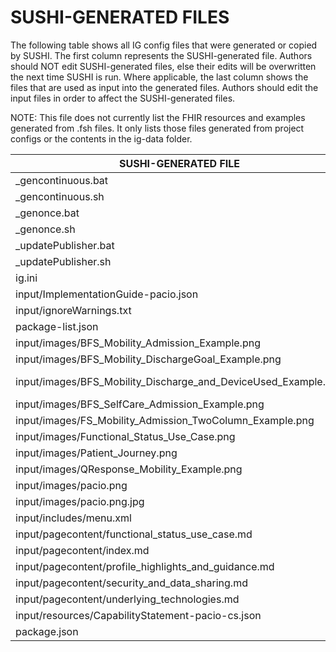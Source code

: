 # SUSHI-GENERATED FILES #

The following table shows all IG config files that were generated or copied by SUSHI.  The first column
represents the SUSHI-generated file. Authors should NOT edit SUSHI-generated files, else their edits will
be overwritten the next time SUSHI is run. Where applicable, the last column shows the files that are used
as input into the generated files. Authors should edit the input files in order to affect the SUSHI-generated
files.

NOTE: This file does not currently list the FHIR resources and examples generated from .fsh files. It only
lists those files generated from project configs or the contents in the ig-data folder.

| SUSHI-GENERATED FILE                                           | ACTION    | INPUT FILE(S)                                                             |
| -------------------------------------------------------------- | --------- | ------------------------------------------------------------------------- |
| _gencontinuous.bat                                             | generated |                                                                           |
| _gencontinuous.sh                                              | generated |                                                                           |
| _genonce.bat                                                   | generated |                                                                           |
| _genonce.sh                                                    | generated |                                                                           |
| _updatePublisher.bat                                           | generated |                                                                           |
| _updatePublisher.sh                                            | generated |                                                                           |
| ig.ini                                                         | generated | ../ig-data/ig.ini, ../package.json                                        |
| input/ImplementationGuide-pacio.json                           | generated | ../ig-data/ig.ini, ../package.json, {all input resources and pages}       |
| input/ignoreWarnings.txt                                       | generated |                                                                           |
| package-list.json                                              | generated | ../package.json                                                           |
| input/images/BFS_Mobility_Admission_Example.png                | copied    | ../ig-data/input/images/BFS_Mobility_Admission_Example.png                |
| input/images/BFS_Mobility_DischargeGoal_Example.png            | copied    | ../ig-data/input/images/BFS_Mobility_DischargeGoal_Example.png            |
| input/images/BFS_Mobility_Discharge_and_DeviceUsed_Example.png | copied    | ../ig-data/input/images/BFS_Mobility_Discharge_and_DeviceUsed_Example.png |
| input/images/BFS_SelfCare_Admission_Example.png                | copied    | ../ig-data/input/images/BFS_SelfCare_Admission_Example.png                |
| input/images/FS_Mobility_Admission_TwoColumn_Example.png       | copied    | ../ig-data/input/images/FS_Mobility_Admission_TwoColumn_Example.png       |
| input/images/Functional_Status_Use_Case.png                    | copied    | ../ig-data/input/images/Functional_Status_Use_Case.png                    |
| input/images/Patient_Journey.png                               | copied    | ../ig-data/input/images/Patient_Journey.png                               |
| input/images/QResponse_Mobility_Example.png                    | copied    | ../ig-data/input/images/QResponse_Mobility_Example.png                    |
| input/images/pacio.png                                         | copied    | ../ig-data/input/images/pacio.png                                         |
| input/images/pacio.png.jpg                                     | copied    | ../ig-data/input/images/pacio.png.jpg                                     |
| input/includes/menu.xml                                        | copied    | ../ig-data/input/includes/menu.xml                                        |
| input/pagecontent/functional_status_use_case.md                | copied    | ../ig-data/input/pagecontent/functional_status_use_case.md                |
| input/pagecontent/index.md                                     | copied    | ../ig-data/input/pagecontent/index.md                                     |
| input/pagecontent/profile_highlights_and_guidance.md           | copied    | ../ig-data/input/pagecontent/profile_highlights_and_guidance.md           |
| input/pagecontent/security_and_data_sharing.md                 | copied    | ../ig-data/input/pagecontent/security_and_data_sharing.md                 |
| input/pagecontent/underlying_technologies.md                   | copied    | ../ig-data/input/pagecontent/underlying_technologies.md                   |
| input/resources/CapabilityStatement-pacio-cs.json              | copied    | ../ig-data/input/resources/CapabilityStatement-functional_pacio.json      |
| package.json                                                   | copied    | ../package.json                                                           |